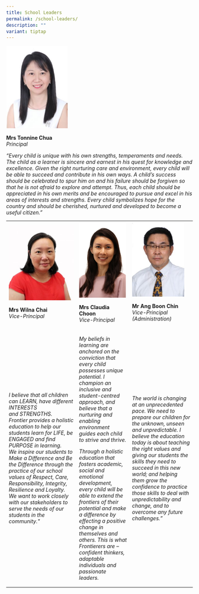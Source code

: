 ```yaml
---
title: School Leaders
permalink: /school-leaders/
description: ""
variant: tiptap
---
```

<div class="isomer-image-wrapper"><img style="width: 33%;" height="auto" width="100%" src="/images/sl1.jpg"></div><p><strong>Mrs Tonnine Chua<em><br></em></strong><em>Principal</em></p><p><em>“Every child is unique with his own strengths, temperaments and needs.&nbsp; The child as a learner is sincere and earnest in his quest for knowledge and excellence. Given the right nurturing care and environment, every child will be able to succeed and contribute in his own ways. A child’s success should be celebrated to spur him on and his failure should be forgiven so that he is not afraid to explore and attempt. Thus, each child should be appreciated in his own merits and&nbsp;be encouraged to pursue and excel in his areas of interests and strengths. Every child symbolizes hope for the country and should be cherished, nurtured and developed to become a useful citizen.”</em></p><table><tbody><tr><td rowspan="1" colspan="1"><div class="isomer-image-wrapper"><img style="width: 100%;" height="auto" width="100%" src="/images/sl2.jpg"></div><p><strong>Mrs Wilna Chai<em><br></em></strong><em>Vice-Principal</em></p></td><td rowspan="1" colspan="1"><div class="isomer-image-wrapper"><img style="width: 98%;" height="auto" width="100%" alt="" src="/images/VP_Mrs_Choon.jpg"></div><p><strong>Mrs Claudia Choon<em><br></em></strong><em>Vice-Principal</em></p></td><td rowspan="1" colspan="1"><div class="isomer-image-wrapper"><img style="width: 90%;" height="auto" width="100%" src="/images/sl4.jpeg"></div><p><strong>Mr Ang Boon Chin<em><br></em></strong><em>Vice-Principal (Administration)</em></p></td></tr><tr><td rowspan="1" colspan="1"><p><em>I believe that all children can LEARN, have different INTERESTS and&nbsp;STRENGTHS. Frontier&nbsp;provides a holistic education to help our students learn for LIFE, be ENGAGED and find PURPOSE in&nbsp;learning. We&nbsp;inspire our students to Make a Difference and Be the Difference through the practice of our school values of Respect, Care, Responsibility, Integrity, Resilience and&nbsp;Loyalty. We&nbsp;want to work closely with our stakeholders to serve the needs of our students in the community."</em></p></td><td rowspan="1" colspan="1"><p><em>My beliefs in learning are anchored on the conviction that every child possesses unique potential. I champion an inclusive and student-centred approach, and believe that a nurturing and enabling environment guides each child to strive and thrive.</em></p><p><em>Through a holistic education that fosters academic, social and emotional development, every child will be able to extend the frontiers of their potential and make a difference by effecting a positive change in themselves and others. This is what Frontierers are – confident thinkers, adaptable individuals and passionate leaders.</em></p><p></p></td><td rowspan="1" colspan="1"><p><em>The world is changing at an unprecedented pace. We need to prepare our children for the unknown, unseen and unpredictable. I believe the education today is about teaching the right values and giving our students the skills they need to succeed in this new world; and helping them grow the confidence to practice those skills to deal with unpredictability and change, and to overcome any future challenges.”</em></p></td></tr></tbody></table><p></p>